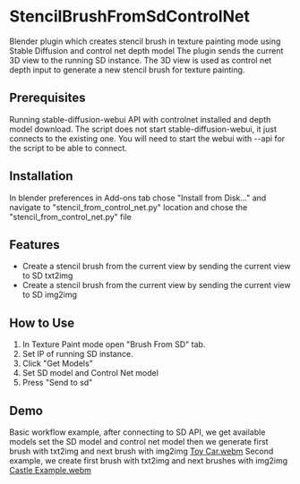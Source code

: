# StencilBrushFromSdControlNet
Blender plugin which creates stencil brush in texture painting mode using Stable Diffusion and control net depth model
The plugin sends the current 3D view to the running SD instance. The 3D view is used as control net depth input to generate a new stencil brush for texture painting.

## Prerequisites
Running stable-diffusion-webui API with controlnet installed and depth model download.
The script does not start stable-diffusion-webui, it just connects to the existing one.
You will need to start the webui with --api for the script to be able to connect.
## Installation
In blender preferences in Add-ons tab chose "Install from Disk..." and navigate to "stencil_from_control_net.py" location and chose the "stencil_from_control_net.py" file 
## Features
-  Create a stencil brush from the current view by sending the current view to SD txt2img
-  Create a stencil brush from the current view by sending the current view to SD img2img
## How to Use
1. In Texture Paint mode open "Brush From SD" tab.
2. Set IP of running SD instance.
3. Click "Get Models"
4. Set SD model and Control Net model
5. Press "Send to sd"

## Demo
Basic workflow example, after connecting to SD API, we get available models set the SD model and control net model then we generate first brush with txt2img and next brush with img2img
[Toy Car.webm](https://github.com/user-attachments/assets/045fa68c-c8de-42b8-9da0-705c71c7b089)
Second example, we create first brush with txt2img and next brushes with img2img
[Castle Example.webm](https://github.com/user-attachments/assets/4c01a9f5-6a88-4535-aab9-72f38d84de24)
